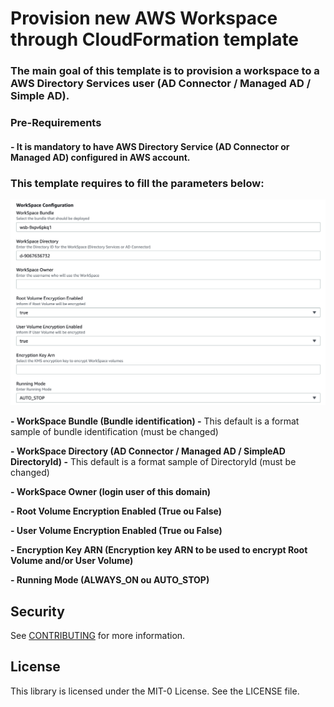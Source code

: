# Provision new AWS Workspace through CloudFormation template

### The main goal of this template is to provision a workspace to a AWS Directory Services user (AD Connector / Managed AD / Simple AD).


### Pre-Requirements
#### - It is mandatory to have AWS Directory Service (AD Connector or Managed AD) configured in AWS account.

### This template requires to fill the parameters below:

![](workspaces_param_image.png)

**- WorkSpace Bundle (Bundle identification) -** This default is a format sample of bundle identification (must be changed) 

**- WorkSpace Directory (AD Connector / Managed AD / SimpleAD DirectoryId) -** This default is a format sample of DirectoryId (must be changed)

**- WorkSpace Owner (login user of this domain)**

**- Root Volume Encryption Enabled (True ou False)**

**- User Volume Encryption Enabled (True ou False)**

**- Encryption Key ARN (Encryption key ARN to be used to encrypt Root Volume and/or User Volume)**

**- Running Mode (ALWAYS_ON ou AUTO_STOP)** 

## Security

See [CONTRIBUTING](CONTRIBUTING.md#security-issue-notifications) for more information.

## License

This library is licensed under the MIT-0 License. See the LICENSE file.

